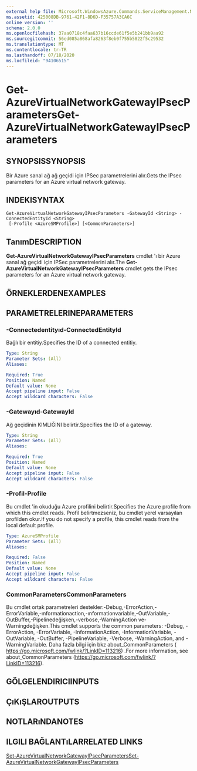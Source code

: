 ```yaml
---
external help file: Microsoft.WindowsAzure.Commands.ServiceManagement.Network.dll-Help.xml
ms.assetid: 425008DB-9761-42F1-8D6D-F35757A3CA6C
online version: ''
schema: 2.0.0
ms.openlocfilehash: 37aa0718c4faa637b16ccde61f5e5b241bb9aa92
ms.sourcegitcommit: 56ed085a868afa8263f8eb0f755b5822f5c29532
ms.translationtype: MT
ms.contentlocale: tr-TR
ms.lasthandoff: 07/18/2020
ms.locfileid: "94106515"
---
```

# <span data-ttu-id="c8b74-101">Get-AzureVirtualNetworkGatewayIPsecParameters</span><span class="sxs-lookup"><span data-stu-id="c8b74-101">Get-AzureVirtualNetworkGatewayIPsecParameters</span></span>

## <span data-ttu-id="c8b74-102">SYNOPSIS</span><span class="sxs-lookup"><span data-stu-id="c8b74-102">SYNOPSIS</span></span>
<span data-ttu-id="c8b74-103">Bir Azure sanal ağ ağ geçidi için IPSec parametrelerini alır.</span><span class="sxs-lookup"><span data-stu-id="c8b74-103">Gets the IPsec parameters for an Azure virtual network gateway.</span></span>

## <span data-ttu-id="c8b74-104">INDEKI</span><span class="sxs-lookup"><span data-stu-id="c8b74-104">SYNTAX</span></span>

```
Get-AzureVirtualNetworkGatewayIPsecParameters -GatewayId <String> -ConnectedEntityId <String>
 [-Profile <AzureSMProfile>] [<CommonParameters>]
```

## <span data-ttu-id="c8b74-105">Tanım</span><span class="sxs-lookup"><span data-stu-id="c8b74-105">DESCRIPTION</span></span>
<span data-ttu-id="c8b74-106">**Get-AzureVirtualNetworkGatewayIPsecParameters** cmdlet 'ı bir Azure sanal ağ geçidi için IPSec parametrelerini alır.</span><span class="sxs-lookup"><span data-stu-id="c8b74-106">The **Get-AzureVirtualNetworkGatewayIPsecParameters** cmdlet gets the IPsec parameters for an Azure virtual network gateway.</span></span>

## <span data-ttu-id="c8b74-107">ÖRNEKLERDEN</span><span class="sxs-lookup"><span data-stu-id="c8b74-107">EXAMPLES</span></span>

## <span data-ttu-id="c8b74-108">PARAMETRELERINE</span><span class="sxs-lookup"><span data-stu-id="c8b74-108">PARAMETERS</span></span>

### <span data-ttu-id="c8b74-109">-Connectedentityıd</span><span class="sxs-lookup"><span data-stu-id="c8b74-109">-ConnectedEntityId</span></span>
<span data-ttu-id="c8b74-110">Bağlı bir entitiy.</span><span class="sxs-lookup"><span data-stu-id="c8b74-110">Specifies the ID of a connected entitiy.</span></span>

```yaml
Type: String
Parameter Sets: (All)
Aliases: 

Required: True
Position: Named
Default value: None
Accept pipeline input: False
Accept wildcard characters: False
```

### <span data-ttu-id="c8b74-111">-Gatewayıd</span><span class="sxs-lookup"><span data-stu-id="c8b74-111">-GatewayId</span></span>
<span data-ttu-id="c8b74-112">Ağ geçidinin KIMLIĞINI belirtir.</span><span class="sxs-lookup"><span data-stu-id="c8b74-112">Specifies the ID of a gateway.</span></span>

```yaml
Type: String
Parameter Sets: (All)
Aliases: 

Required: True
Position: Named
Default value: None
Accept pipeline input: False
Accept wildcard characters: False
```

### <span data-ttu-id="c8b74-113">-Profil</span><span class="sxs-lookup"><span data-stu-id="c8b74-113">-Profile</span></span>
<span data-ttu-id="c8b74-114">Bu cmdlet 'in okuduğu Azure profilini belirtir.</span><span class="sxs-lookup"><span data-stu-id="c8b74-114">Specifies the Azure profile from which this cmdlet reads.</span></span> <span data-ttu-id="c8b74-115">Profil belirtmezseniz, bu cmdlet yerel varsayılan profilden okur.</span><span class="sxs-lookup"><span data-stu-id="c8b74-115">If you do not specify a profile, this cmdlet reads from the local default profile.</span></span>

```yaml
Type: AzureSMProfile
Parameter Sets: (All)
Aliases: 

Required: False
Position: Named
Default value: None
Accept pipeline input: False
Accept wildcard characters: False
```

### <span data-ttu-id="c8b74-116">CommonParameters</span><span class="sxs-lookup"><span data-stu-id="c8b74-116">CommonParameters</span></span>
<span data-ttu-id="c8b74-117">Bu cmdlet ortak parametreleri destekler:-Debug,-ErrorAction,-ErrorVariable,-ınformationaction,-ınformationvariable,-OutVariable,-OutBuffer,-Pipelinedeğişken,-verbose,-WarningAction ve-Warningdeğişken.</span><span class="sxs-lookup"><span data-stu-id="c8b74-117">This cmdlet supports the common parameters: -Debug, -ErrorAction, -ErrorVariable, -InformationAction, -InformationVariable, -OutVariable, -OutBuffer, -PipelineVariable, -Verbose, -WarningAction, and -WarningVariable.</span></span> <span data-ttu-id="c8b74-118">Daha fazla bilgi için bkz about_CommonParameters ( https://go.microsoft.com/fwlink/?LinkID=113216) .</span><span class="sxs-lookup"><span data-stu-id="c8b74-118">For more information, see about_CommonParameters (https://go.microsoft.com/fwlink/?LinkID=113216).</span></span>

## <span data-ttu-id="c8b74-119">GÖLGELENDIRICI</span><span class="sxs-lookup"><span data-stu-id="c8b74-119">INPUTS</span></span>

## <span data-ttu-id="c8b74-120">ÇıKıŞLAR</span><span class="sxs-lookup"><span data-stu-id="c8b74-120">OUTPUTS</span></span>

## <span data-ttu-id="c8b74-121">NOTLARıNDA</span><span class="sxs-lookup"><span data-stu-id="c8b74-121">NOTES</span></span>

## <span data-ttu-id="c8b74-122">ILGILI BAĞLANTıLAR</span><span class="sxs-lookup"><span data-stu-id="c8b74-122">RELATED LINKS</span></span>

[<span data-ttu-id="c8b74-123">Set-AzureVirtualNetworkGatewayIPsecParameters</span><span class="sxs-lookup"><span data-stu-id="c8b74-123">Set-AzureVirtualNetworkGatewayIPsecParameters</span></span>](./Set-AzureVirtualNetworkGatewayIPsecParameters.md)


